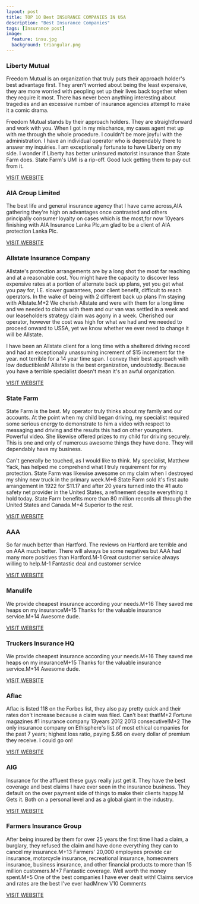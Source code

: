 ```yaml
---
layout: post
title: TOP 10 Best INSURANCE COMPANIES IN USA
description: "Best Insurance Companies"
tags: [Insurance post]
image:
  feature: insu.jpg
  background: triangular.png
---
```

### Liberty Mutual
Freedom Mutual is an organization that truly puts their approach holder's best advantage first. They aren't worried about being the least expensive, they are more worried with peopling set up their lives back together when they require it most. There has never been anything interesting about tragedies and an excessive number of insurance agencies attempt to make it a comic drama.

Freedom Mutual stands by their approach holders. They are straightforward and work with you. When I got in my mischance, my cases agent met up with me through the whole procedure. I couldn't be more joyful with the administration. I have an individual operator who is dependably there to answer my inquiries. I am exceptionally fortunate to have Liberty on my side. I wonder if Liberty has better uninsured motorist insurance than State Farm does. State Farm's UMI is a rip-off. Good luck getting them to pay out from it.

[VISIT WEBSITE](http://welcome.libertymutual.com/campaigns/search/v2/auto-insurance-multi-general.html?s_tnt=74473:2:0&keyCode=IAFCJA00&pid=10912480-1867557-&src=im-daff-aut-cmj1410104124-10912480-1867557-&cmpgncde=223&cj=true)

### AIA Group Limited
The best life and general insurance agency that I have came across,AIA gathering they're high on advantages once contrasted and others principally consumer loyalty on cases which is the most,for now 10years finishing with AIA Insurance Lanka Plc,am glad to be a client of AIA protection Lanka Plc.

[VISIT WEBSITE](http://www.aia.com/en/index.html)

### Allstate Insurance Company
Allstate's protection arrangements are by a long shot the most far reaching and at a reasonable cost. You might have the capacity to discover less expensive rates at a portion of alternate back up plans, yet you get what you pay for, I.E. slower guarantees, poor client benefit, difficult to reach operators. In the wake of being with 2 different back up plans I'm staying with Allstate.M+2 We cherish Allstate and were with them for a long time and we needed to claims with them and our van was settled in a week and our leaseholders strategy claim was agony in a week. Cherished our operator, however the cost was high for what we had and we needed to proceed onward to USSA, yet we know whether we ever need to change it will be Allstate.

I have been an Allstate client for a long time with a sheltered driving record and had an exceptionally unassuming increment of $15 increment for the year. not terrible for a 14 year time span. I convey their best approach with low deductiblesM Allstate is the best organization, undoubtedly. Because you have a terrible specialist doesn't mean it's an awful organization.

[VISIT WEBSITE](http://allstateonline.com/lp/DR_45_hf_Affiliate_2014?cid=AFF-Rem-AU-031225-150123:Save45&campaign=444490000031225&uniquesessionid=877503575041693076%3AFyhaXBTVBwoQ&publishername=1867557&subaffiliateid=&campaignid=10787663)

### State Farm
State Farm is the best. My operator truly thinks about my family and our accounts. At the point when my child began driving, my specialist required some serious energy to demonstrate to him a video with respect to messaging and driving and the results this had on other youngsters. Powerful video. She likewise offered prizes to my child for driving securely. This is one and only of numerous awesome things they have done. They will dependably have my business.

Can't generally be touched, as I would like to think. My specialist, Matthew Yack, has helped me comprehend what I truly requirement for my protection. State Farm was likewise awesome on my claim when I destroyed my shiny new truck in the primary week.M+6 State Farm sold it's first auto arrangement in 1922 for $11.17 and after 20 years turned into the #1 auto safety net provider in the United States, a refinement despite everything it hold today. State Farm benefits more than 80 million records all through the United States and Canada.M+4 Superior to the rest.

[VISIT WEBSITE](http://www.statefarm.com/)

### AAA
So far much better than Hartford. The reviews on Hartford are terrible and on AAA much better. There will always be some negatives but AAA had many more positives than Hartford.M-1 Great customer service always willing to help.M-1 Fantastic deal and customer service

[VISIT WEBSITE](http://www.aaa.com/PPInternational/International.html?referer=www.aaa.com) 

### Manulife
We provide cheapest insurance according your needs.M+16 They saved me heaps on my insuranceM+15 Thanks for the valuable insurance service.M+14 Awesome dude.

[VISIT WEBSITE](http://www.truckersinsurancehq.com/) 

### Truckers Insurance HQ

We provide cheapest insurance according your needs.M+16 They saved me heaps on my insuranceM+15 Thanks for the valuable insurance service.M+14 Awesome dude.

[VISIT WEBSITE](http://www.truckersinsurancehq.com/) 

### Aflac

Aflac is listed 118 on the Forbes list, they also pay pretty quick and their rates don't increase because a claim was filed. Can't beat that!M+2 Fortune magazines #1 insurance company 13years 2012 2013 consecutive!M+2 The only insurance company on Ethisphere's list of most ethical companies for the past 7 years; highest loss ratio, paying $.66 on every dollar of premium they receive. I could go on!

[VISIT WEBSITE](https://www.aflac.com/) 

### AIG

Insurance for the affluent these guys really just get it. They have the best coverage and best claims I have ever seen in the insurance business. They default on the over payment side of things to make their clients happy.M Gets it. Both on a personal level and as a global giant in the industry.

[VISIT WEBSITE](http://www.aig.com.hk/personal)

### Farmers Insurance Group

After being insured by them for over 25 years the first time I had a claim, a burglary, they refused the claim and have done everything they can to cancel my insurance.M+13 Farmers' 20,000 employees provide car insurance, motorcycle insurance, recreational insurance, homeowners insurance, business insurance, and other financial products to more than 15 million customers.M+7 Fantastic coverage. Well worth the money spent.M+5 One of the best companies I have ever dealt with! Claims service and rates are the best I've ever hadMnew V10 Comments

[VISIT WEBSITE](https://www.farmers.com/)
